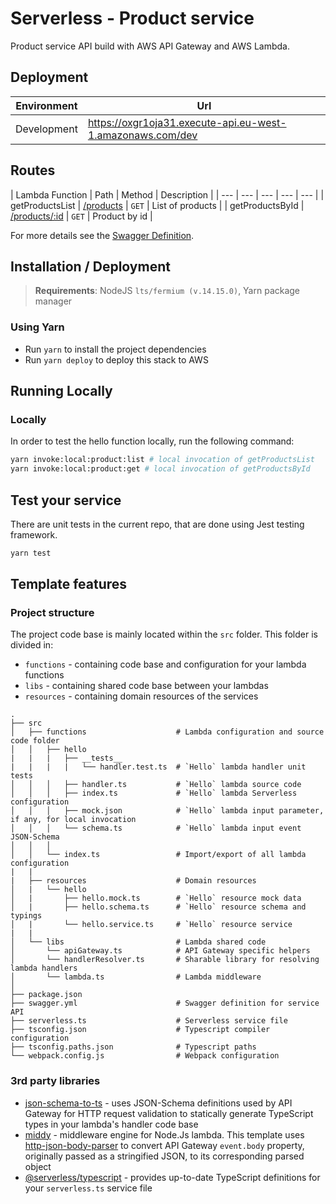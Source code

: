 # Serverless - Product service

Product service API build with AWS API Gateway and AWS Lambda.

## Deployment
| Environment | Url |
| --- | --- |
| Development | https://oxgr1oja31.execute-api.eu-west-1.amazonaws.com/dev |

## Routes
| Lambda Function | Path | Method | Description |
| --- | --- | --- | --- | --- |
| getProductsList | [/products](https://oxgr1oja31.execute-api.eu-west-1.amazonaws.com/dev/products) | `GET` | List of products |
| getProductsById | [/products/:id](https://oxgr1oja31.execute-api.eu-west-1.amazonaws.com/dev/products/1) | `GET` | Product by id |

For more details see the [Swagger Definition](./swagger.yml).

## Installation / Deployment

> **Requirements**: NodeJS `lts/fermium (v.14.15.0)`, Yarn package manager

### Using Yarn

- Run `yarn` to install the project dependencies
- Run `yarn deploy` to deploy this stack to AWS

## Running Locally

### Locally

In order to test the hello function locally, run the following command:

```bash
yarn invoke:local:product:list # local invocation of getProductsList
yarn invoke:local:product:get # local invocation of getProductsById
```

## Test your service

There are unit tests in the current repo, that are done using Jest testing framework.

```bash
yarn test
```

## Template features

### Project structure

The project code base is mainly located within the `src` folder. This folder is divided in:

- `functions` - containing code base and configuration for your lambda functions
- `libs` - containing shared code base between your lambdas
- `resources` - containing domain resources of the services

```
.
├── src
│   ├── functions                    # Lambda configuration and source code folder
│   │   ├── hello
|   |   |   ├── __tests__           
|   |   |   |   └── handler.test.ts  # `Hello` lambda handler unit tests
│   │   │   ├── handler.ts           # `Hello` lambda source code
│   │   │   ├── index.ts             # `Hello` lambda Serverless configuration
│   │   │   ├── mock.json            # `Hello` lambda input parameter, if any, for local invocation
│   │   │   └── schema.ts            # `Hello` lambda input event JSON-Schema
│   │   │
│   │   └── index.ts                 # Import/export of all lambda configuration
|   |
|   ├── resources                    # Domain resources
│   |   └── hello
│   |       ├── hello.mock.ts        # `Hello` resource mock data
│   |       ├── hello.schema.ts      # `Hello` resource schema and typings
│   |       └── hello.service.ts     # `Hello` resource service
|   |
│   └── libs                         # Lambda shared code
│       └── apiGateway.ts            # API Gateway specific helpers
│       └── handlerResolver.ts       # Sharable library for resolving lambda handlers
│       └── lambda.ts                # Lambda middleware
│
├── package.json
├── swagger.yml                      # Swagger definition for service API
├── serverless.ts                    # Serverless service file
├── tsconfig.json                    # Typescript compiler configuration
├── tsconfig.paths.json              # Typescript paths
└── webpack.config.js                # Webpack configuration
```

### 3rd party libraries

- [json-schema-to-ts](https://github.com/ThomasAribart/json-schema-to-ts) - uses JSON-Schema definitions used by API Gateway for HTTP request validation to statically generate TypeScript types in your lambda's handler code base
- [middy](https://github.com/middyjs/middy) - middleware engine for Node.Js lambda. This template uses [http-json-body-parser](https://github.com/middyjs/middy/tree/master/packages/http-json-body-parser) to convert API Gateway `event.body` property, originally passed as a stringified JSON, to its corresponding parsed object
- [@serverless/typescript](https://github.com/serverless/typescript) - provides up-to-date TypeScript definitions for your `serverless.ts` service file

